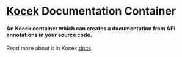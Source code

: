 # [Kocek](https://github.com/kocek/kocek) Documentation Container

#### An Kocek container which can creates a documentation from API annotations in your source code.

Read more about it in Kocek [docs](http://kocek.devlab.id/docs/additional-features/Kocek-containers/documentation).
